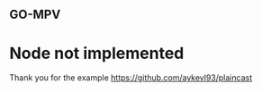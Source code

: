 ## GO-MPV

# Node not implemented


Thank you for the example
https://github.com/aykevl93/plaincast
